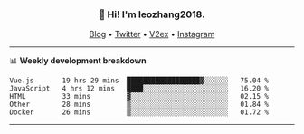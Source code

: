 <h3 align="center">👋 Hi! I'm leozhang2018.</h3>
<p align="center">
  <a href="https://code.leozhang2018.me">Blog</a> •
  <a href="https://twitter.com/leozhang2018">Twitter</a> •
  <a href="https://www.v2ex.com/member/leozhang">V2ex</a> •
  <a href="https://www.instagram.com/leozhanghere">Instagram</a>
</p>

-------

📊 **Weekly development breakdown**
<!--START_SECTION:waka-->
```text
Vue.js       19 hrs 29 mins  ██████████████████▓░░░░░░   75.04 % 
JavaScript   4 hrs 12 mins   ████░░░░░░░░░░░░░░░░░░░░░   16.20 % 
HTML         33 mins         ▓░░░░░░░░░░░░░░░░░░░░░░░░   02.15 % 
Other        28 mins         ▒░░░░░░░░░░░░░░░░░░░░░░░░   01.84 % 
Docker       26 mins         ▒░░░░░░░░░░░░░░░░░░░░░░░░   01.72 % 
```
<!--END_SECTION:waka-->
-------

